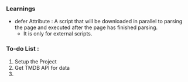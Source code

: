 ### Learnings

- defer Attribute :
  A script that will be downloaded in parallel to parsing the page and executed after the page has finished parsing.
  - It is only for external scripts.

### To-do List :

1. Setup the Project
2. Get TMDB API for data
3.
